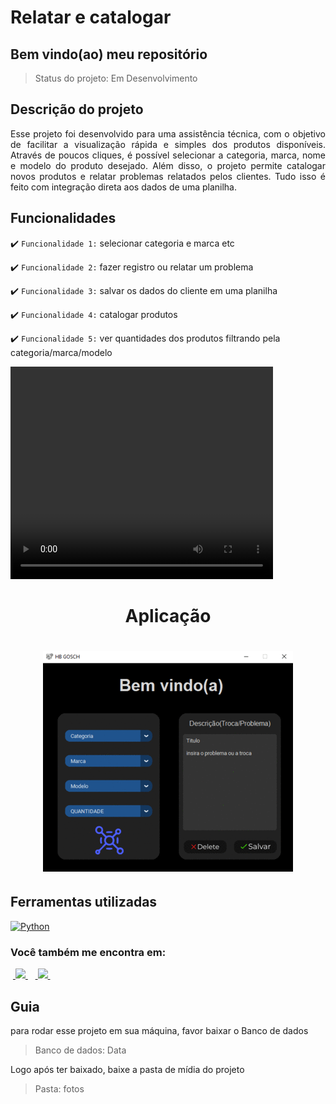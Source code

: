 <h1>Relatar e catalogar</h1>

<h2>Bem vindo(ao) meu repositório</h2>

>Status do projeto: Em Desenvolvimento

## Descrição do projeto
 <p align="justify">
Esse projeto foi desenvolvido para uma assistência técnica, com o objetivo de facilitar a visualização rápida e simples dos produtos disponíveis. Através de poucos cliques, é possível selecionar a categoria, marca, nome e modelo do produto desejado. Além disso, o projeto permite catalogar novos produtos e relatar problemas relatados pelos clientes. Tudo isso é feito com integração direta aos dados de uma planilha.</p>
<div>
    
## Funcionalidades

:heavy_check_mark: `Funcionalidade 1:` selecionar categoria e marca etc

:heavy_check_mark: `Funcionalidade 2:` fazer registro ou relatar um problema 
 
:heavy_check_mark: `Funcionalidade 3:` salvar os dados do cliente em uma planilha

:heavy_check_mark: `Funcionalidade 4:` catalogar produtos
 
:heavy_check_mark: `Funcionalidade 5:` ver quantidades dos produtos filtrando pela categoria/marca/modelo
        
<video width="420" height="340" controls="controls">
    <source src="./filme.mp4" type="video/mp4">
</video>
 
<div align='center'>
    <h1>Aplicação<h1>
    <img src='./demo.gif' title='demo catalogar e relatar' width='400px' />
</div>
            
## Ferramentas utilizadas

<a href="https://www.python.org" target="_blank"> <img src="https://www.tshirtgeek.com.br/wp-content/uploads/2021/03/com001.jpg" alt="Python" width="40" height="40"/> </a> 
    
### Você também me encontra em:
&nbsp;<a href="https://www.linkedin.com/in/habacuque-gosch-de-oliveira-993b45264/">
  <img src="https://img.shields.io/badge/linkedin-%230077B5.svg?style=for-the-badge&logo=linkedin&logoColor=white">
</a>&nbsp;
&nbsp;<a href="https://www.instagram.com/gosch_tlgd">
  <img src="https://img.shields.io/badge/Instagram-%23E4405F.svg?style=for-the-badge&logo=Instagram&logoColor=white">
</a>&nbsp;
 
<h2>Guia</h2>

para rodar esse projeto em sua máquina, favor baixar o Banco de dados


>Banco de dados: Data

Logo após ter baixado, baixe a pasta de mídia do projeto

>Pasta: fotos
